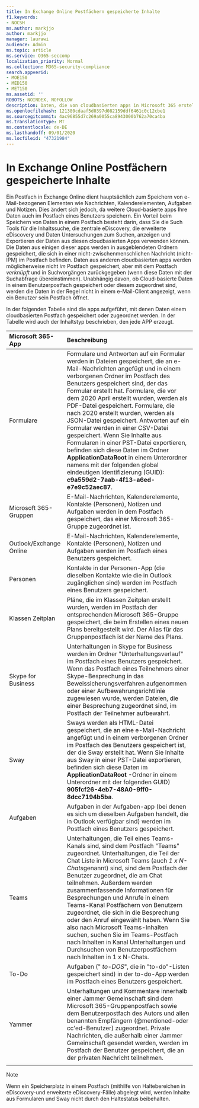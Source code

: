 ```yaml
---
title: In Exchange Online Postfächern gespeicherte Inhalte
f1.keywords:
- NOCSH
ms.author: markjjo
author: markjjo
manager: laurawi
audience: Admin
ms.topic: article
ms.service: O365-seccomp
localization_priority: Normal
ms.collection: M365-security-compliance
search.appverid:
- MOE150
- MED150
- MET150
ms.assetid: ''
ROBOTS: NOINDEX, NOFOLLOW
description: Daten, die von cloudbasierten apps in Microsoft 365 erstellt wurden, werden mit dem Exchange Online Postfach eines Benutzers gespeichert oder diesem zugeordnet.
ms.openlocfilehash: 121380cdaaf5d0397d082159ddf6461c0c12cbe1
ms.sourcegitcommit: 4ac96855d7c269a0055ca8943000b762a70ca4ba
ms.translationtype: MT
ms.contentlocale: de-DE
ms.lasthandoff: 09/01/2020
ms.locfileid: "47321984"
---
```

# <a name="content-stored-in-exchange-online-mailboxes"></a>In Exchange Online Postfächern gespeicherte Inhalte

Ein Postfach in Exchange Online dient hauptsächlich zum Speichern von e-Mail-bezogenen Elementen wie Nachrichten, Kalenderelementen, Aufgaben und Notizen. Dies ändert sich jedoch, da weitere Cloud-basierte apps Ihre Daten auch im Postfach eines Benutzers speichern. Ein Vorteil beim Speichern von Daten in einem Postfach besteht darin, dass Sie die Such Tools für die Inhaltssuche, die zentrale eDiscovery, die erweiterte eDiscovery und Daten Untersuchungen zum Suchen, anzeigen und Exportieren der Daten aus diesen cloudbasierten Apps verwenden können. Die Daten aus einigen dieser apps werden in ausgeblendeten Ordnern gespeichert, die sich in einer nicht-zwischenmenschlichen Nachricht (nicht-IPM) im Postfach befinden. Daten aus anderen cloudbasierten apps werden möglicherweise nicht _im_ Postfach gespeichert, aber mit dem Postfach _verknüpft_ und in Suchvorgängen zurückgegeben (wenn diese Daten mit der Suchabfrage übereinstimmen). Unabhängig davon, ob Cloud-basierte Daten in einem Benutzerpostfach gespeichert oder diesem zugeordnet sind, werden die Daten in der Regel nicht in einem e-Mail-Client angezeigt, wenn ein Benutzer sein Postfach öffnet.

In der folgenden Tabelle sind die apps aufgeführt, mit denen Daten einem cloudbasierten Postfach gespeichert oder zugeordnet werden. In der Tabelle wird auch der Inhaltstyp beschrieben, den jede APP erzeugt.

|Microsoft 365-App|Beschreibung|
|:---------|:---------|
|Formulare|Formulare und Antworten auf ein Formular werden in Dateien gespeichert, die an e-Mail-Nachrichten angefügt und in einem verborgenen Ordner im Postfach des Benutzers gespeichert sind, der das Formular erstellt hat. Formulare, die vor dem 2020 April erstellt wurden, werden als PDF-Datei gespeichert. Formulare, die nach 2020 erstellt wurden, werden als JSON-Datei gespeichert.  Antworten auf ein Formular werden in einer CSV-Datei gespeichert. Wenn Sie Inhalte aus Formularen in einer PST-Datei exportieren, befinden sich diese Daten im Ordner **ApplicationDataRoot** in einem Unterordner namens mit der folgenden global eindeutigen Identifizierung (GUID): **c9a559d2-7aab-4f13-a6ed-e7e9c52aec87**.|
|Microsoft 365-Gruppen|E-Mail-Nachrichten, Kalenderelemente, Kontakte (Personen), Notizen und Aufgaben werden in dem Postfach gespeichert, das einer Microsoft 365-Gruppe zugeordnet ist.|
|Outlook/Exchange Online|E-Mail-Nachrichten, Kalenderelemente, Kontakte (Personen), Notizen und Aufgaben werden im Postfach eines Benutzers gespeichert.|
|Personen|Kontakte in der Personen-App (die dieselben Kontakte wie die in Outlook zugänglichen sind) werden im Postfach eines Benutzers gespeichert.|
|Klassen Zeitplan|Pläne, die im Klassen Zeitplan erstellt wurden, werden im Postfach der entsprechenden Microsoft 365-Gruppe gespeichert, die beim Erstellen eines neuen Plans bereitgestellt wird. Der Alias für das Gruppenpostfach ist der Name des Plans.|
|Skype for Business|Unterhaltungen in Skype for Business werden im Ordner "Unterhaltungsverlauf" im Postfach eines Benutzers gespeichert. Wenn das Postfach eines Teilnehmers einer Skype-Besprechung in das Beweissicherungsverfahren aufgenommen oder einer Aufbewahrungsrichtlinie zugewiesen wurde, werden Dateien, die einer Besprechung zugeordnet sind, im Postfach der Teilnehmer aufbewahrt.|
|Sway|Sways werden als HTML-Datei gespeichert, die an eine e-Mail-Nachricht angefügt und in einem verborgenen Ordner im Postfach des Benutzers gespeichert ist, der die Sway erstellt hat. Wenn Sie Inhalte aus Sway in einer PST-Datei exportieren, befinden sich diese Daten im **ApplicationDataRoot** -Ordner in einem Unterordner mit der folgenden GUID) **905fcf26-4eb7-48A0-9ff0-8dcc7194b5ba**.|
|Aufgaben|Aufgaben in der Aufgaben-app (bei denen es sich um dieselben Aufgaben handelt, die in Outlook verfügbar sind) werden im Postfach eines Benutzers gespeichert.|
|Teams|Unterhaltungen, die Teil eines Teams-Kanals sind, sind dem Postfach "Teams" zugeordnet. Unterhaltungen, die Teil der Chat Liste in Microsoft Teams (auch *1 x N-Chats*genannt) sind, sind dem Postfach der Benutzer zugeordnet, die am Chat teilnehmen. Außerdem werden zusammenfassende Informationen für Besprechungen und Anrufe in einem Teams-Kanal Postfächern von Benutzern zugeordnet, die sich in die Besprechung oder den Anruf eingewählt haben. Wenn Sie also nach Microsoft Teams-Inhalten suchen, suchen Sie im Teams-Postfach nach Inhalten in Kanal Unterhaltungen und Durchsuchen von Benutzerpostfächern nach Inhalten in 1 x N-Chats.| 
|To-Do|Aufgaben (" *to-DOS*", die in "to-do"-Listen gespeichert sind) in der to-do-App werden im Postfach eines Benutzers gespeichert.|
|Yammer|Unterhaltungen und Kommentare innerhalb einer Jammer Gemeinschaft sind dem Microsoft 365-Gruppenpostfach sowie dem Benutzerpostfach des Autors und allen benannten Empfängern (@mentioned-oder cc'ed-Benutzer) zugeordnet. Private Nachrichten, die außerhalb einer Jammer Gemeinschaft gesendet werden, werden im Postfach der Benutzer gespeichert, die an der privaten Nachricht teilnehmen.|  
||||

> [!NOTE]
> Wenn ein Speicherplatz in einem Postfach (mithilfe von Haltebereichen in eDiscovery-und erweiterte eDiscovery-Fälle) abgelegt wird, werden Inhalte aus Formularen und Sway nicht durch den Haltestatus beibehalten. 
